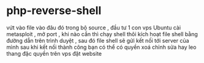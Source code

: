 # php-reverse-shell
vứt vào file vào đâu đó trong bộ source , đầu tư 1 con vps Ubuntu cài metasploit , mở port , khi nào cần thì chạy shell thôi
kích hoạt file shell bằng đường dẫn trên trình duyệt , sau đó file shell sẽ gửi kết nối tới server của mình
 sau khi kết nối thành công bạn có thể có quyền xoá chỉnh sửa hay leo thang đặc quyền trên vps đặt website
